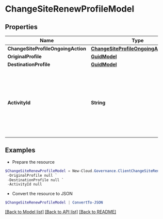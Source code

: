 # ChangeSiteRenewProfileModel
## Properties

Name | Type | Description | Notes
------------ | ------------- | ------------- | -------------
**ChangeSiteProfileOngoingAction** | [**ChangeSiteProfileOngoingActionModel**](ChangeSiteProfileOngoingActionModel.md) |  | [optional] 
**OriginalProfile** | [**GuidModel**](GuidModel.md) |  | [optional] 
**DestinationProfile** | [**GuidModel**](GuidModel.md) |  | [optional] 
**ActivityId** | **String** | An unique identifier for the activity which can be used to find configuration in the dynamic service if it is assign by IT | [optional] 

## Examples

- Prepare the resource
```powershell
$ChangeSiteRenewProfileModel = New-Cloud.Governance.ClientChangeSiteRenewProfileModel  -ChangeSiteProfileOngoingAction null `
 -OriginalProfile null `
 -DestinationProfile null `
 -ActivityId null
```

- Convert the resource to JSON
```powershell
$ChangeSiteRenewProfileModel | ConvertTo-JSON
```

[[Back to Model list]](../README.md#documentation-for-models) [[Back to API list]](../README.md#documentation-for-api-endpoints) [[Back to README]](../README.md)

